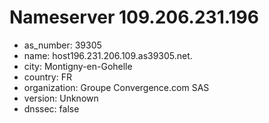 # Nameserver 109.206.231.196

* as_number: 39305
* name: host196.231.206.109.as39305.net.
* city: Montigny-en-Gohelle
* country: FR
* organization: Groupe Convergence.com SAS
* version: Unknown
* dnssec: false
